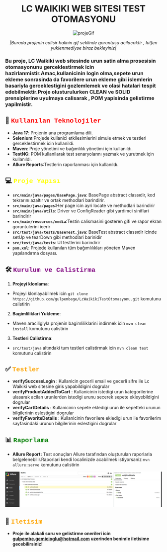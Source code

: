 <h1 align="center">LC WAIKIKI WEB SITESI TEST OTOMASYONU </h1>
<p align="center">
  <img src="src/main/resources/media/testRecord.gif" alt="projeGif">
</p>

<div align="center">  

*|Burada projenin calisir halinin gif seklinde goruntusu acilacaktir , lutfen yuklenmediyse biraz bekleyiniz|*

</div>

### Bu proje, LC Waikiki web sitesinde urun satin alma prosesisin otomasyonunu gerceklestirmek icin hazirlanmistir.Amac,kullanicinin login olma,sepete urun ekleme sonrasinda da favorilere urun ekleme gibi islemlerin basariyla gerceklestigini gozlemlemek ve olasi hatalari tespit edebilmektir.Proje olusturulurken CLEAN ve SOLID prensiplerine uyulmaya calisarak , POM yapisinda gelistirme yapilmistir.


##  🚀 <span style="color:red ;font-family:Courier New">Kullanılan Teknolojiler</span>

- **Java 17**: Projenin ana programlama dili.
- **Selenium**:Projede kullanici etkilesimlerini simule etmek ve testleri gerceklestirmek icin kullanildi.
- **Maven**: Proje yönetimi ve bağımlılık yönetimi için kullanıldı.
- **TestNG**: POM kullanilarak test senaryolarını yazmak ve yurutmek için kullanıldı.
- **Allure Reports**:Testlerin raporlanması için kullanıldı.



## 💻 <span style="color:yellow;font-family:Courier New">Proje Yapısı</span>

- **`src/main/java/pages/BasePage.java`**: BasePage abstract classıdir, kod tekrarını azaltır ve ortak methodlari barindirir.
- **`src/main/java/pages`**:Her page icin ayri locate ve methodlari barindirir
- **`src/main/java/utils`**: Driver ve ConfigReader gibi yardimci siniflari barindirir
- **`src/main/resources/media`**:Testin calismasini gosteren gifi ve rapor ekran goruntulerini icerir
- **`src/test/java/tests/BaseTest.java`**: BaseTest abstract classıdir icinde setUp ve tearDown gibi methodlari barinidir
- **`src/test/java/tests`**: UI testlerini barindirir
- **`pom.xml`**: Projede kullanılan tüm bağımlılıkları yöneten Maven yapılandırma dosyası.

## 🛠️ <span style="color:purple;font-family:Courier New">Kurulum ve Calistirma</span>

1. **Projeyi klonlama**:
-  Projeyi klonlayabilmek icin `git clone https://github.com/gulpembege/LcWaikikiTestOtomasyonu.git` komutunu calistirin

2. **Bagimliliklari Yukleme**:
- Maven araciligiyla projenin bagimliliklarini indirmek icin `mvn clean install` komutunu calistirin

3. **Testleri Calistirma**:
- `src/test/java` altındaki tum testleri calistirmak icin `mvn clean test` komutunu calistirin

##  ✅ <span style="color:orange;font-family:Courier New">Testler</span>

- **verifySuccessLogin** : Kullanicin gecerli email ve gecerli sifre ile Lc Waikiki web sitesine giris yapabildigini dogrular
- **verifyProductAddedToCart** : Kullanicinin istedigi urun kategorilerine ulasarak acilan urunlerden istedigi urunu secerek sepete ekleyebildigini dogrular
- **verifyCartDetails** : Kullanicinin sepete ekledigi urun ile sepetteki urunun bilgilerinin eslestigini dogrular
- **verifyFavoriteDetails** : Kullanicinin favorilere ekledigi urun ile favorilerim sayfasindaki urunun bilgilerinin eslestigini dogrular

## 📊 <span style="color:green;font-family:Courier New">Raporlama</span>

- **Allure Report:** Test sonuçları Allure tarafından oluşturulan raporlarla belgelenebilir.Raporlari kendi localinizde acabilmek istiyorsaniz  `mvn allure:serve` komutunu calistirin

![allure_report](src/main/resources/media/allureReport.PNG)

##  📩 <span style="color:orange;font-family:Courier New">Iletisim</span>

- **Proje ile alakali soru ve gelistirme onerileri icin [gulpembe.gemicioglu@hotmail.com](mailto:gulpembe.gemicioglu@hotmail.com) uzerinden benimle iletisime gecebilirsiniz!**




